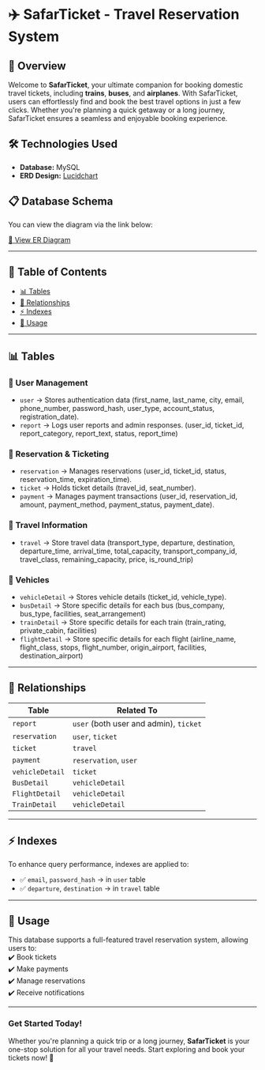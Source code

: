 # ✈️ SafarTicket - Travel Reservation System

## 🌟 Overview
Welcome to **SafarTicket**, your ultimate companion for booking domestic travel tickets, including **trains**, **buses**, and **airplanes**. With SafarTicket, users can effortlessly find and book the best travel options in just a few clicks. Whether you're planning a quick getaway or a long journey, SafarTicket ensures a seamless and enjoyable booking experience.

## 🛠️ Technologies Used
- **Database:** MySQL
- **ERD Design:** [Lucidchart](https://lucid.app/documents/#/home)

## 📋 Database Schema
You can view the diagram via the link below:

[🔗 View ER Diagram](https://lucid.app/lucidchart/d58bbffb-0eed-4062-bd9c-fb75394c9f8e/edit?invitationId=inv_2a92ef1f-2e1d-4909-9176-9543f1d1c5b2&page=0_0#)

---

## 📖 Table of Contents 
- [📊 Tables](#-tables)  
- [🔗 Relationships](#-relationships)  
- [⚡️ Indexes](#️-indexes)  
- [🚀 Usage](#-usage)  

---

## 📊 Tables

### 👥 User Management
- `user` → Stores authentication data (first_name, last_name, city, email, phone_number, password_hash, user_type, account_status, registration_date).   
- `report` → Logs user reports and admin responses. (user_id, ticket_id, report_category, report_text, status, report_time) 

### 🎫 Reservation & Ticketing
- `reservation` → Manages reservations (user_id, ticket_id, status, reservation_time, expiration_time).  
- `ticket` → Holds ticket details (travel_id, seat_number).  
- `payment` → Manages payment transactions (user_id, reservation_id, amount, payment_method, payment_status, payment_date).   

### 🚉 Travel Information
- `travel` → Store travel data (transport_type, departure, destination, departure_time, arrival_time, total_capacity, transport_company_id, travel_class, remaining_capacity, price, is_round_trip) 

### 🚗 Vehicles 
- `vehicleDetail` → Stores vehicle details (ticket_id, vehicle_type).  
- `busDetail` → Store specific details for each bus (bus_company, bus_type, facilities, seat_arrangement)
- `trainDetail` → Store specific details for each train (train_rating, private_cabin, facilities)
- `flightDetail` → Store specific details for each flight (airline_name, flight_class, stops, flight_number, origin_airport, facilities, destination_airport)   

---

## 🔗 Relationships

| Table | Related To |
|-----------|---------------|
| `report` | `user` (both user and admin), `ticket` |
| `reservation` | `user`, `ticket` |
| `ticket` |  `travel` |
| `payment` | `reservation`, `user`|
| `vehicleDetail` | `ticket`|
| `BusDetail` | `vehicleDetail` |
| `FlightDetail` | `vehicleDetail` |
| `TrainDetail` | `vehicleDetail` |

---

## ⚡️ Indexes

To enhance query performance, indexes are applied to:  

- ✅ `email`, `password_hash` → in `user` table  
- ✅ `departure`, `destination` → in `travel` table  

---

## 🚀 Usage

This database supports a full-featured travel reservation system, allowing users to:  
✔️ Book tickets  
✔️ Make payments  
✔️ Manage reservations  
✔️ Receive notifications  

---

### **Get Started Today!**
Whether you're planning a quick trip or a long journey, **SafarTicket** is your one-stop solution for all your travel needs. Start exploring and book your tickets now! 🎉
